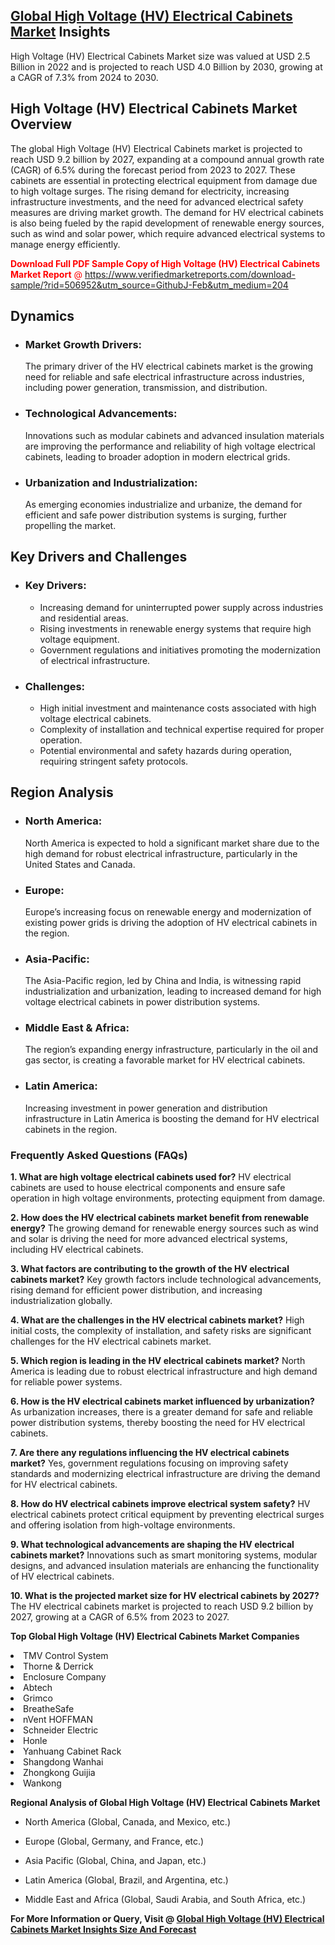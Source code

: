 <h2><a href="https://www.verifiedmarketreports.com/download-sample/?rid=506952&amp;utm_source=GithubJ&amp;utm_medium=204" target="_blank">Global High Voltage (HV) Electrical Cabinets Market</a> Insights</h2><p>High Voltage (HV) Electrical Cabinets Market size was valued at USD 2.5 Billion in 2022 and is projected to reach USD 4.0 Billion by 2030, growing at a CAGR of 7.3% from 2024 to 2030.</p><p> <h2>High Voltage (HV) Electrical Cabinets Market Overview</h2> <p>The global High Voltage (HV) Electrical Cabinets market is projected to reach USD 9.2 billion by 2027, expanding at a compound annual growth rate (CAGR) of 6.5% during the forecast period from 2023 to 2027. These cabinets are essential in protecting electrical equipment from damage due to high voltage surges. The rising demand for electricity, increasing infrastructure investments, and the need for advanced electrical safety measures are driving market growth. The demand for HV electrical cabinets is also being fueled by the rapid development of renewable energy sources, such as wind and solar power, which require advanced electrical systems to manage energy efficiently.</p> <p><p><span class=""><span style="color: #ff0000;"><strong>Download Full PDF Sample Copy of High Voltage (HV) Electrical Cabinets Market Report</strong> @ </span><a href="https://www.verifiedmarketreports.com/download-sample/?rid=506952&amp;utm_source=GithubJ-Feb&amp;utm_medium=204" target="_blank">https://www.verifiedmarketreports.com/download-sample/?rid=506952&amp;utm_source=GithubJ-Feb&amp;utm_medium=204</a></span></p></p> <h2>Dynamics</h2> <ul> <li><h3>Market Growth Drivers:</h3> The primary driver of the HV electrical cabinets market is the growing need for reliable and safe electrical infrastructure across industries, including power generation, transmission, and distribution.</li> <li><h3>Technological Advancements:</h3> Innovations such as modular cabinets and advanced insulation materials are improving the performance and reliability of high voltage electrical cabinets, leading to broader adoption in modern electrical grids.</li> <li><h3>Urbanization and Industrialization:</h3> As emerging economies industrialize and urbanize, the demand for efficient and safe power distribution systems is surging, further propelling the market.</li> </ul> <h2>Key Drivers and Challenges</h2> <ul> <li><h3>Key Drivers:</h3> <ul> <li>Increasing demand for uninterrupted power supply across industries and residential areas.</li> <li>Rising investments in renewable energy systems that require high voltage equipment.</li> <li>Government regulations and initiatives promoting the modernization of electrical infrastructure.</li> </ul> </li> <li><h3>Challenges:</h3> <ul> <li>High initial investment and maintenance costs associated with high voltage electrical cabinets.</li> <li>Complexity of installation and technical expertise required for proper operation.</li> <li>Potential environmental and safety hazards during operation, requiring stringent safety protocols.</li> </ul> </li> </ul> <h2>Region Analysis</h2> <ul> <li><h3>North America:</h3> North America is expected to hold a significant market share due to the high demand for robust electrical infrastructure, particularly in the United States and Canada.</li> <li><h3>Europe:</h3> Europe’s increasing focus on renewable energy and modernization of existing power grids is driving the adoption of HV electrical cabinets in the region.</li> <li><h3>Asia-Pacific:</h3> The Asia-Pacific region, led by China and India, is witnessing rapid industrialization and urbanization, leading to increased demand for high voltage electrical cabinets in power distribution systems.</li> <li><h3>Middle East & Africa:</h3> The region’s expanding energy infrastructure, particularly in the oil and gas sector, is creating a favorable market for HV electrical cabinets.</li> <li><h3>Latin America:</h3> Increasing investment in power generation and distribution infrastructure in Latin America is boosting the demand for HV electrical cabinets in the region.</li> </ul> <h3>Frequently Asked Questions (FAQs)</h3> <p><strong>1. What are high voltage electrical cabinets used for?</strong> HV electrical cabinets are used to house electrical components and ensure safe operation in high voltage environments, protecting equipment from damage.</p> <p><strong>2. How does the HV electrical cabinets market benefit from renewable energy?</strong> The growing demand for renewable energy sources such as wind and solar is driving the need for more advanced electrical systems, including HV electrical cabinets.</p> <p><strong>3. What factors are contributing to the growth of the HV electrical cabinets market?</strong> Key growth factors include technological advancements, rising demand for efficient power distribution, and increasing industrialization globally.</p> <p><strong>4. What are the challenges in the HV electrical cabinets market?</strong> High initial costs, the complexity of installation, and safety risks are significant challenges for the HV electrical cabinets market.</p> <p><strong>5. Which region is leading in the HV electrical cabinets market?</strong> North America is leading due to robust electrical infrastructure and high demand for reliable power systems.</p> <p><strong>6. How is the HV electrical cabinets market influenced by urbanization?</strong> As urbanization increases, there is a greater demand for safe and reliable power distribution systems, thereby boosting the need for HV electrical cabinets.</p> <p><strong>7. Are there any regulations influencing the HV electrical cabinets market?</strong> Yes, government regulations focusing on improving safety standards and modernizing electrical infrastructure are driving the demand for HV electrical cabinets.</p> <p><strong>8. How do HV electrical cabinets improve electrical system safety?</strong> HV electrical cabinets protect critical equipment by preventing electrical surges and offering isolation from high-voltage environments.</p> <p><strong>9. What technological advancements are shaping the HV electrical cabinets market?</strong> Innovations such as smart monitoring systems, modular designs, and advanced insulation materials are enhancing the functionality of HV electrical cabinets.</p> <p><strong>10. What is the projected market size for HV electrical cabinets by 2027?</strong> The HV electrical cabinets market is projected to reach USD 9.2 billion by 2027, growing at a CAGR of 6.5% from 2023 to 2027.</p> </p><p><strong>Top Global High Voltage (HV) Electrical Cabinets Market Companies</strong></p><div data-test-id=""><p><li>TMV Control System</li><li> Thorne & Derrick</li><li> Enclosure Company</li><li> Abtech</li><li> Grimco</li><li> BreatheSafe</li><li> nVent HOFFMAN</li><li> Schneider Electric</li><li> Honle</li><li> Yanhuang Cabinet Rack</li><li> Shangdong Wanhai</li><li> Zhongkong Guijia</li><li> Wankong</li></p><div><strong>Regional Analysis of&nbsp;Global High Voltage (HV) Electrical Cabinets Market</strong></div><ul><li dir="ltr"><p dir="ltr">North America&nbsp;(Global, Canada, and Mexico, etc.)</p></li><li dir="ltr"><p dir="ltr">Europe (Global, Germany, and France, etc.)</p></li><li dir="ltr"><p dir="ltr">Asia Pacific&nbsp;(Global, China, and Japan, etc.)</p></li><li dir="ltr"><p dir="ltr">Latin America&nbsp;(Global, Brazil, and Argentina, etc.)</p></li><li dir="ltr">Middle East and Africa&nbsp;(Global, Saudi Arabia, and South Africa, etc.)</li></ul><p><strong>For More Information or Query, Visit @&nbsp;</strong><strong><a href="https://www.verifiedmarketreports.com/product/high-voltage-hv-electrical-cabinets-market/?utm_source=GithubJ&amp;utm_medium=204" target="_blank">Global High Voltage (HV) Electrical Cabinets Market Insights Size And Forecast</a></strong></p></div>
